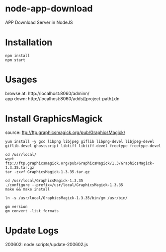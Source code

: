 # node-app-download
APP Download Server in NodeJS

# Installation
```NodeJS
npm install
npm start
```

# Usages
browse at: http://localhost:8060/adminn/  
app down: http://localhost:8060/adds/[project-path].dn

# Install GraphicsMagick
source: ftp://ftp.graphicsmagick.org/pub/GraphicsMagick/
```Shell
yum install -y gcc libpng libjpeg giflib libpng-devel libjpeg-devel giflib-devel ghostscript libtiff libtiff-devel freetype freetype-devel

cd /usr/local/
wget ftp://ftp.graphicsmagick.org/pub/GraphicsMagick/1.3/GraphicsMagick-1.3.35.tar.gz
tar -zxvf GraphicsMagick-1.3.35.tar.gz

cd /usr/local/GraphicsMagick-1.3.35
./configure --prefix=/usr/local/GraphicsMagick-1.3.35
make && make install

ln -s /usr/local/GraphicsMagick-1.3.35/bin/gm /usr/bin/

gm version
gm convert -list formats
```

# Update Logs
200602: node scripts/update-200602.js
